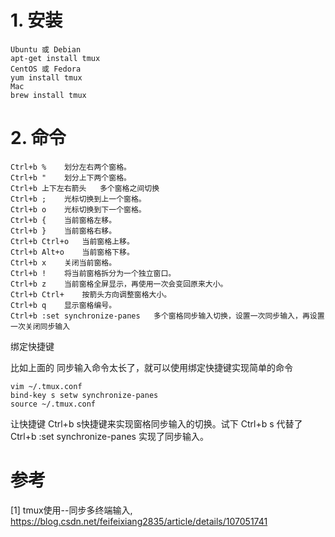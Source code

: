 # 1. 安装

```shell
Ubuntu 或 Debian
apt-get install tmux
CentOS 或 Fedora
yum install tmux
Mac
brew install tmux
```

# 2. 命令

```text
Ctrl+b %	划分左右两个窗格。
Ctrl+b "	划分上下两个窗格。
Ctrl+b 上下左右箭头	多个窗格之间切换
Ctrl+b ;	光标切换到上一个窗格。
Ctrl+b o	光标切换到下一个窗格。
Ctrl+b {	当前窗格左移。
Ctrl+b }	当前窗格右移。
Ctrl+b Ctrl+o	当前窗格上移。
Ctrl+b Alt+o	当前窗格下移。
Ctrl+b x	关闭当前窗格。
Ctrl+b !	将当前窗格拆分为一个独立窗口。
Ctrl+b z	当前窗格全屏显示，再使用一次会变回原来大小。
Ctrl+b Ctrl+	按箭头方向调整窗格大小。
Ctrl+b q	显示窗格编号。
Ctrl+b :set synchronize-panes	多个窗格同步输入切换，设置一次同步输入，再设置一次关闭同步输入
```

绑定快捷键

比如上面的 同步输入命令太长了，就可以使用绑定快捷键实现简单的命令

```shell
vim ~/.tmux.conf
bind-key s setw synchronize-panes
source ~/.tmux.conf
```

让快捷键 Ctrl+b s快捷键来实现窗格同步输入的切换。试下 Ctrl+b s 代替了 
Ctrl+b :set synchronize-panes 实现了同步输入。

# 参考

[1] tmux使用--同步多终端输入, https://blog.csdn.net/feifeixiang2835/article/details/107051741